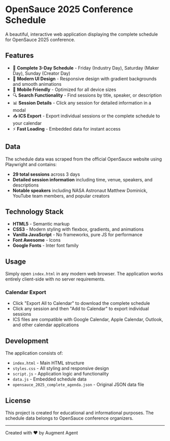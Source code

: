 # OpenSauce 2025 Conference Schedule

A beautiful, interactive web application displaying the complete schedule for OpenSauce 2025 conference.

## Features

- 📅 **Complete 3-Day Schedule** - Friday (Industry Day), Saturday (Maker Day), Sunday (Creator Day)
- 🎨 **Modern UI Design** - Responsive design with gradient backgrounds and smooth animations
- 📱 **Mobile Friendly** - Optimized for all device sizes
- 🔍 **Search Functionality** - Find sessions by title, speaker, or description
- 📊 **Session Details** - Click any session for detailed information in a modal
- 📥 **ICS Export** - Export individual sessions or the complete schedule to your calendar
- ⚡ **Fast Loading** - Embedded data for instant access

## Data

The schedule data was scraped from the official OpenSauce website using Playwright and contains:

- **29 total sessions** across 3 days
- **Detailed session information** including time, venue, speakers, and descriptions
- **Notable speakers** including NASA Astronaut Matthew Dominick, YouTube team members, and popular creators

## Technology Stack

- **HTML5** - Semantic markup
- **CSS3** - Modern styling with flexbox, gradients, and animations
- **Vanilla JavaScript** - No frameworks, pure JS for performance
- **Font Awesome** - Icons
- **Google Fonts** - Inter font family

## Usage

Simply open `index.html` in any modern web browser. The application works entirely client-side with no server requirements.

### Calendar Export

- Click "Export All to Calendar" to download the complete schedule
- Click any session and then "Add to Calendar" to export individual sessions
- ICS files are compatible with Google Calendar, Apple Calendar, Outlook, and other calendar applications

## Development

The application consists of:

- `index.html` - Main HTML structure
- `styles.css` - All styling and responsive design
- `script.js` - Application logic and functionality
- `data.js` - Embedded schedule data
- `opensauce_2025_complete_agenda.json` - Original JSON data file

## License

This project is created for educational and informational purposes. The schedule data belongs to OpenSauce conference organizers.

---

Created with ❤️ by Augment Agent
